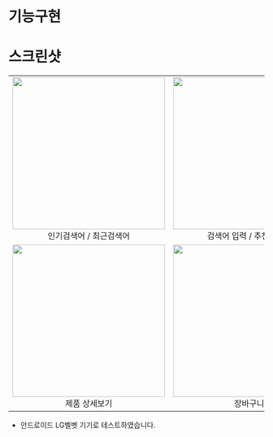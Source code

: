 # 기능구현


# 스크린샷

| | |
|:-------------------------:|:-------------------------:
| <img src="https://user-images.githubusercontent.com/76095437/146122566-0eca41c1-219e-48ec-a18b-d92fdf12eaec.jpeg" width="300"> 인기검색어 / 최근검색어 | <img src="https://user-images.githubusercontent.com/76095437/146122580-97448ec5-169c-4ad0-87e8-effc86595de3.jpeg" width="300"> 검색어 입력 / 추천검색어 
| <img src="https://user-images.githubusercontent.com/76095437/146122531-f95a82ab-0399-403c-91d5-fc28f4f4f7e8.jpeg" width="300"> 제품 상세보기 | <img src="https://user-images.githubusercontent.com/76095437/146122539-b9be74ed-420a-4840-a98f-05db817d1989.jpeg" width="300"> 장바구니 |   |

* 안드로이드 LG벨벳 기기로 테스트하였습니다.

